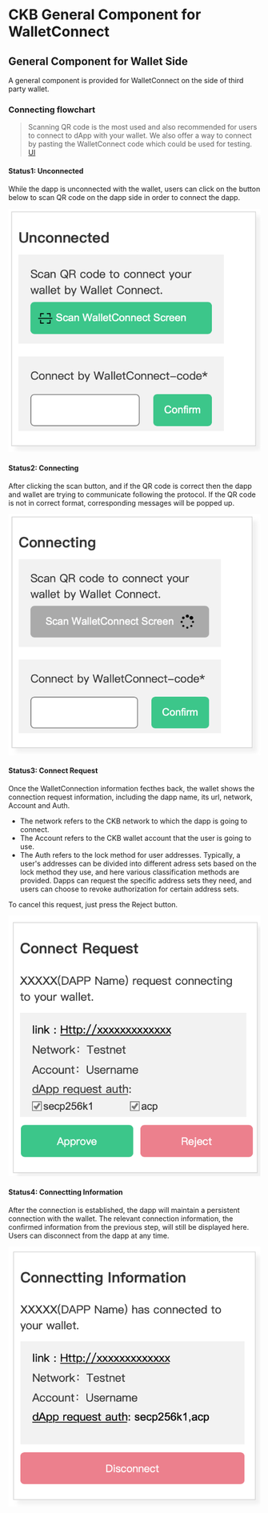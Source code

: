 # CKB General Component for WalletConnect

## General Component for Wallet Side

A general component is provided for WalletConnect on the side of third party wallet.

### Connecting flowchart

> Scanning QR code is the most used and also recommended for users to connect to dApp with your wallet. We also offer a way to connect by pasting the WalletConnect code which could be used for testing. [UI](https://www.figma.com/file/6XNoimRDbFTTNm016rbIdU/Magickbase?type=design&node-id=16072-38648&t=rF3mLzNYeaveGD6Q-0)

#### Status1: Unconnected

While the dapp is unconnected with the wallet, users can click on the button below to scan QR code on the dapp side in order to connect the dapp.

![UnconnectStatus](pic/2023-05-30-08-19-27.png)

#### Status2: Connecting

After clicking the scan button, and if the QR code is correct then the dapp and wallet are trying to communicate following the protocol. If the QR code is not in correct format, corresponding messages will be popped up.

![ConnectingStatus](pic/2023-05-30-08-22-37.png)

#### Status3: Connect Request

Once the WalletConnection information fecthes back, the wallet shows the connection request information, including the dapp name, its url, network, Account and Auth.

- The network refers to the CKB network to which the dapp is going to connect.
- The Account refers to the CKB wallet account that the user is going to use.
- The Auth refers to the lock method for user addresses. Typically, a user's addresses can be divided into different adress sets based on the lock method they use, and here various classification methods are provided. Dapps can request the specific address sets they need, and users can choose to revoke authorization for certain address sets.

To cancel this request, just press the Reject button.

![ConnectRequest](pic/2023-05-30-08-42-31.png)

#### Status4: Connectting Information

After the connection is established, the dapp will maintain a persistent connection with the wallet. The relevant connection information, the confirmed information from the previous step, will still be displayed here. Users can disconnect from the dapp at any time.

![ConnecttingInformation](pic/2023-05-30-08-41-25.png)